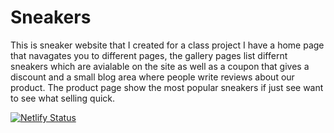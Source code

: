 # Sneakers
This is sneaker website that I created for a class project I have a home page that navagates you to different pages, the gallery pages list differnt sneakers which are avialable on the site as well as a coupon that gives a discount and a small blog area where people write reviews about our product. The product page show the most popular sneakers if just see want to see what selling quick.


[![Netlify Status](https://api.netlify.com/api/v1/badges/2b178b1d-70a5-48ad-9a76-8dea719babfc/deploy-status)](https://app.netlify.com/sites/onicekicks/deploys)
